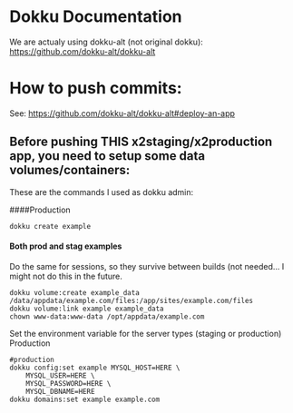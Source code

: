 # Dokku Documentation
We are actualy using dokku-alt (not original dokku): https://github.com/dokku-alt/dokku-alt

# How to push commits:
See: https://github.com/dokku-alt/dokku-alt#deploy-an-app


## Before pushing THIS x2staging/x2production app, you need to setup some data volumes/containers:
These are the commands I used as dokku admin:

####Production
```
dokku create example
```

#### Both prod and stag examples
Do the same for sessions, so they survive between builds (not needed... I might not do this in the future.
```
dokku volume:create example_data /data/appdata/example.com/files:/app/sites/example.com/files
dokku volume:link example example_data
chown www-data:www-data /opt/appdata/example.com
```

Set the environment variable for the server types (staging or production)
Production
```
#production
dokku config:set example MYSQL_HOST=HERE \
    MYSQL_USER=HERE \
    MYSQL_PASSWORD=HERE \
    MYSQL_DBNAME=HERE
dokku domains:set example example.com
```